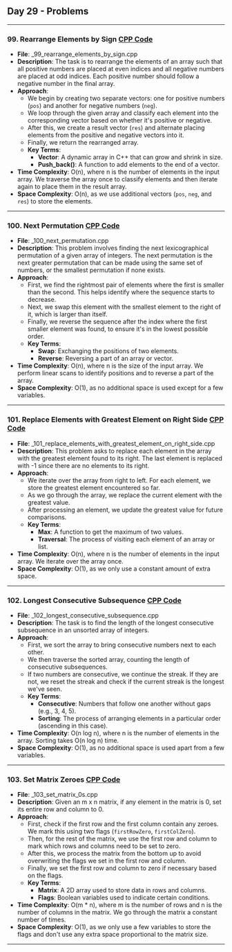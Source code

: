 ## Day 29 - Problems

---

### 99. **Rearrange Elements by Sign** [CPP Code](./_99_rearrange_elements_by_sign.cpp)
   - **File**: _99_rearrange_elements_by_sign.cpp
   - **Description**: The task is to rearrange the elements of an array such that all positive numbers are placed at even indices and all negative numbers are placed at odd indices. Each positive number should follow a negative number in the final array. 
   - **Approach**: 
     - We begin by creating two separate vectors: one for positive numbers (`pos`) and another for negative numbers (`neg`).
     - We loop through the given array and classify each element into the corresponding vector based on whether it's positive or negative.
     - After this, we create a result vector (`res`) and alternate placing elements from the positive and negative vectors into it.
     - Finally, we return the rearranged array. 
     - **Key Terms**: 
       - **Vector**: A dynamic array in C++ that can grow and shrink in size.
       - **Push_back()**: A function to add elements to the end of a vector.
   - **Time Complexity**: O(n), where n is the number of elements in the input array. We traverse the array once to classify elements and then iterate again to place them in the result array.
   - **Space Complexity**: O(n), as we use additional vectors (`pos`, `neg`, and `res`) to store the elements.

---

### 100. **Next Permutation** [CPP Code](./_100_next_permutation.cpp)
   - **File**: _100_next_permutation.cpp
   - **Description**: This problem involves finding the next lexicographical permutation of a given array of integers. The next permutation is the next greater permutation that can be made using the same set of numbers, or the smallest permutation if none exists.
   - **Approach**:
     - First, we find the rightmost pair of elements where the first is smaller than the second. This helps identify where the sequence starts to decrease.
     - Next, we swap this element with the smallest element to the right of it, which is larger than itself.
     - Finally, we reverse the sequence after the index where the first smaller element was found, to ensure it's in the lowest possible order.
     - **Key Terms**:
       - **Swap**: Exchanging the positions of two elements.
       - **Reverse**: Reversing a part of an array or vector.
   - **Time Complexity**: O(n), where n is the size of the input array. We perform linear scans to identify positions and to reverse a part of the array.
   - **Space Complexity**: O(1), as no additional space is used except for a few variables.

---

### 101. **Replace Elements with Greatest Element on Right Side** [CPP Code](./_101_replace_elements_with_greatest_element_on_right_side.cpp)
   - **File**: _101_replace_elements_with_greatest_element_on_right_side.cpp
   - **Description**: This problem asks to replace each element in the array with the greatest element found to its right. The last element is replaced with -1 since there are no elements to its right.
   - **Approach**:
     - We iterate over the array from right to left. For each element, we store the greatest element encountered so far.
     - As we go through the array, we replace the current element with the greatest value.
     - After processing an element, we update the greatest value for future comparisons.
     - **Key Terms**:
       - **Max**: A function to get the maximum of two values.
       - **Traversal**: The process of visiting each element of an array or list.
   - **Time Complexity**: O(n), where n is the number of elements in the input array. We iterate over the array once.
   - **Space Complexity**: O(1), as we only use a constant amount of extra space.

---

### 102. **Longest Consecutive Subsequence** [CPP Code](./_102_longest_consecutive_subsequence.cpp)
   - **File**: _102_longest_consecutive_subsequence.cpp
   - **Description**: The task is to find the length of the longest consecutive subsequence in an unsorted array of integers.
   - **Approach**:
     - First, we sort the array to bring consecutive numbers next to each other.
     - We then traverse the sorted array, counting the length of consecutive subsequences.
     - If two numbers are consecutive, we continue the streak. If they are not, we reset the streak and check if the current streak is the longest we've seen.
     - **Key Terms**:
       - **Consecutive**: Numbers that follow one another without gaps (e.g., 3, 4, 5).
       - **Sorting**: The process of arranging elements in a particular order (ascending in this case).
   - **Time Complexity**: O(n log n), where n is the number of elements in the array. Sorting takes O(n log n) time.
   - **Space Complexity**: O(1), as no additional space is used apart from a few variables.

---

### 103. **Set Matrix Zeroes** [CPP Code](./_103_set_matrix_0s.cpp)
   - **File**: _103_set_matrix_0s.cpp
   - **Description**: Given an m x n matrix, if any element in the matrix is 0, set its entire row and column to 0.
   - **Approach**:
     - First, check if the first row and the first column contain any zeroes. We mark this using two flags (`firstRowZero`, `firstColZero`).
     - Then, for the rest of the matrix, we use the first row and column to mark which rows and columns need to be set to zero.
     - After this, we process the matrix from the bottom up to avoid overwriting the flags we set in the first row and column.
     - Finally, we set the first row and column to zero if necessary based on the flags.
     - **Key Terms**:
       - **Matrix**: A 2D array used to store data in rows and columns.
       - **Flags**: Boolean variables used to indicate certain conditions.
   - **Time Complexity**: O(m * n), where m is the number of rows and n is the number of columns in the matrix. We go through the matrix a constant number of times.
   - **Space Complexity**: O(1), as we only use a few variables to store the flags and don't use any extra space proportional to the matrix size.

   ---